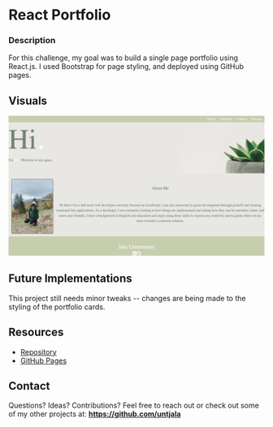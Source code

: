 # React Portfolio
### Description
For this challenge, my goal was to build a single page portfolio using React.js. I used Bootstrap for page styling, and deployed using GitHub pages.

## Visuals 
![Site](public/demo.png)

## Future Implementations 
This project still needs minor tweaks -- changes are being made to the styling of the portfolio cards.

## Resources 
 * [Repository](https://github.com/untjala/react-portfolio)
 * [GitHub Pages](https://untjala.github.io/react-portfolio/)

## Contact
Questions? Ideas? Contributions? Feel free to reach out or check out some of my other projects at: **https://github.com/untjala**

